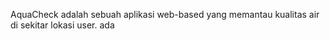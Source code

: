 AquaCheck adalah sebuah aplikasi web-based yang memantau kualitas air di sekitar lokasi user.
<bold>ada</bold>

